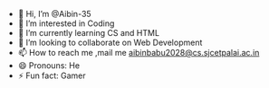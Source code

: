 - 👋 Hi, I’m @Aibin-35
- 👀 I’m interested in Coding
- 🌱 I’m currently learning CS and HTML
- 💞️ I’m looking to collaborate on Web Development
- 📫 How to reach me ,mail me aibinbabu2028@cs.sjcetpalai.ac.in
- 😄 Pronouns: He
- ⚡ Fun fact: Gamer

<!---
Aibin-35/Aibin-35 is a ✨ special ✨ repository because its `README.md` (this file) appears on your GitHub profile.
You can click the Preview link to take a look at your changes.
--->
